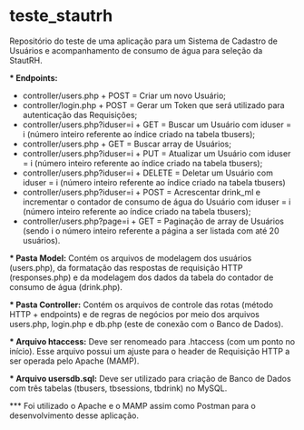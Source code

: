 # teste_stautrh
Repositório do teste de uma aplicação para um Sistema de Cadastro de Usuários e acompanhamento de consumo de água para seleção da StautRH.

<b>* Endpoints:</b>

- controller/users.php + POST = Criar um novo Usuário;
- controller/login.php + POST = Gerar um Token que será utilizado para autenticação das Requisições;
- controller/users.php?iduser=i + GET = Buscar um Usuário com iduser = i (número inteiro referente ao índice criado na tabela tbusers);
- controller/users.php + GET = Buscar array de Usuários;
- controller/users.php?iduser=i + PUT = Atualizar um Usuário com iduser = i (número inteiro referente ao índice criado na tabela tbusers);
- controller/users.php?iduser=i + DELETE = Deletar um Usuário com iduser = i (número inteiro referente ao índice criado na tabela tbusers)
- controller/users.php?iduser=i + POST = Acrescentar drink_ml e incrementar o contador de consumo de água do Usuário com iduser = i (número inteiro referente ao índice criado na tabela tbusers);
- controller/users.php?page=i + GET = Paginação de array de Usuários (sendo i o número inteiro referente a página a ser listada com até 20 usuários).

<b>* Pasta Model:</b>
Contém os arquivos de modelagem dos usuários (users.php), da formatação das respostas de requisição HTTP (responses.php) e da modelagem dos dados da tabela do contador de consumo de água (drink.php).

<b>* Pasta Controller:</b>
Contém os arquivos de controle das rotas (método HTTP + endpoints) e de regras de negócios por meio dos arquivos users.php, login.php e db.php (este de conexão com o Banco de Dados).

<b>* Arquivo htaccess:</b> Deve ser renomeado para .htaccess (com um ponto no início). Esse arquivo possui um ajuste para o header de Requisição HTTP a ser operada pelo Apache (MAMP).

<b>* Arquivo usersdb.sql:</b> Deve ser utilizado para criação de Banco de Dados com três tabelas (tbusers, tbsessions, tbdrink) no MySQL.

*** Foi utilizado o Apache e o MAMP assim como Postman para o desenvolvimento desse aplicação.
